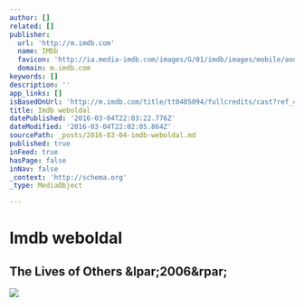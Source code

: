 ```yaml
---
author: []
related: []
publisher:
  url: 'http://m.imdb.com'
  name: IMDb
  favicon: 'http://ia.media-imdb.com/images/G/01/imdb/images/mobile/android-mobile-196x196-1358942022._CB361295825_.png'
  domain: m.imdb.com
keywords: []
description: ''
app_links: []
isBasedOnUrl: 'http://m.imdb.com/title/tt0405094/fullcredits/cast?ref_=m_tt_cl_sc'
title: Imdb weboldal
datePublished: '2016-03-04T22:03:22.776Z'
dateModified: '2016-03-04T22:02:05.864Z'
sourcePath: _posts/2016-03-04-imdb-weboldal.md
published: true
inFeed: true
hasPage: false
inNav: false
_context: 'http://schema.org'
_type: MediaObject

---
```

# Imdb weboldal

<article style=""><h1>The Lives of Others &amp;lpar;2006&amp;rpar;</h1><img src="http://ia.media-imdb.com/images/M/MV5BNDUzNjYwNDYyNl5BMl5BanBnXkFtZTcwNjU3ODQ0MQ@@._V1_UY1200_CR85,0,630,1200_AL_.jpg" /></article>
